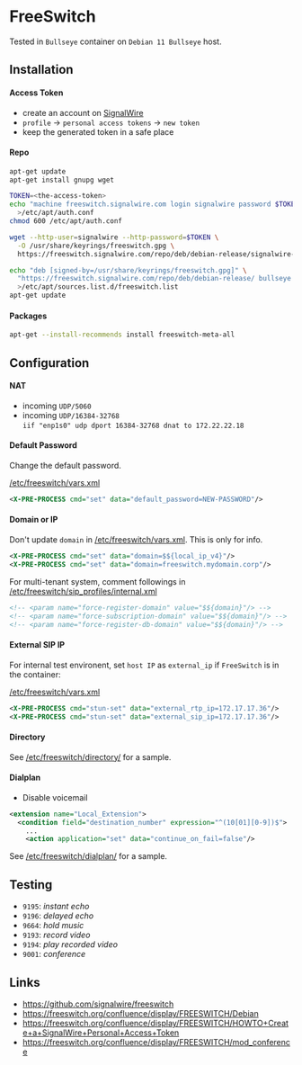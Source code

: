 # FreeSwitch

Tested in `Bullseye` container on `Debian 11 Bullseye` host.

## Installation

#### Access Token

- create an account on [SignalWire](https://id.signalwire.com/)
- `profile` -> `personal access tokens` -> `new token`
- keep the generated token in a safe place

#### Repo

```bash
apt-get update
apt-get install gnupg wget

TOKEN=<the-access-token>
echo "machine freeswitch.signalwire.com login signalwire password $TOKEN" \
  >/etc/apt/auth.conf
chmod 600 /etc/apt/auth.conf

wget --http-user=signalwire --http-password=$TOKEN \
  -O /usr/share/keyrings/freeswitch.gpg \
  https://freeswitch.signalwire.com/repo/deb/debian-release/signalwire-freeswitch-repo.gpg

echo "deb [signed-by=/usr/share/keyrings/freeswitch.gpg]" \
  "https://freeswitch.signalwire.com/repo/deb/debian-release/ bullseye main" \
  >/etc/apt/sources.list.d/freeswitch.list
apt-get update
```

#### Packages

```bash
apt-get --install-recommends install freeswitch-meta-all
```

## Configuration

#### NAT

- incoming `UDP/5060`
- incoming `UDP/16384-32768`
  \
  `iif "enp1s0" udp dport 16384-32768 dnat to 172.22.22.18`

#### Default Password

Change the default password.

[/etc/freeswitch/vars.xml](./freeswitch/vars.xml)

```xml
<X-PRE-PROCESS cmd="set" data="default_password=NEW-PASSWORD"/>
```

#### Domain or IP

Don't update `domain` in [/etc/freeswitch/vars.xml](./freeswitch/vars.xml). This
is only for info.

```xml
<X-PRE-PROCESS cmd="set" data="domain=$${local_ip_v4}"/>
<X-PRE-PROCESS cmd="set" data="domain=freeswitch.mydomain.corp"/>
```

For multi-tenant system, comment followings in
[/etc/freeswitch/sip_profiles/internal.xml](./freeswitch/sip_profiles/internal.xml)

```xml
<!-- <param name="force-register-domain" value="$${domain}"/> -->
<!-- <param name="force-subscription-domain" value="$${domain}"/> -->
<!-- <param name="force-register-db-domain" value="$${domain}"/> -->
```

#### External SIP IP

For internal test environent, set `host IP` as `external_ip` if `FreeSwitch` is
in the container:

[/etc/freeswitch/vars.xml](./freeswitch/vars.xml)

```xml
<X-PRE-PROCESS cmd="stun-set" data="external_rtp_ip=172.17.17.36"/>
<X-PRE-PROCESS cmd="stun-set" data="external_sip_ip=172.17.17.36"/>
```

#### Directory

See [/etc/freeswitch/directory/](./freeswitch/directory/) for a sample.

#### Dialplan

- Disable voicemail

```xml
<extension name="Local_Extension">
  <condition field="destination_number" expression="^(10[01][0-9])$">
    ...
    <action application="set" data="continue_on_fail=false"/>
```

See [/etc/freeswitch/dialplan/](./freeswitch/dialplan/) for a sample.

## Testing

- `9195`: _instant echo_
- `9196`: _delayed echo_
- `9664`: _hold music_
- `9193`: _record video_
- `9194`: _play recorded video_
- `9001`: _conference_

## Links

- https://github.com/signalwire/freeswitch
- https://freeswitch.org/confluence/display/FREESWITCH/Debian
- https://freeswitch.org/confluence/display/FREESWITCH/HOWTO+Create+a+SignalWire+Personal+Access+Token
- https://freeswitch.org/confluence/display/FREESWITCH/mod_conference
